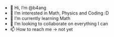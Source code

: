 - 👋 Hi, I’m @b4ang
- 👀 I’m interested in Math, Physics and Coding :D
- 🌱 I’m currently learning Math
- 💞️ I’m looking to collaborate on everything I can
- 📫 How to reach me -> not yet

<!---
b4ang/b4ang is a ✨ special ✨ repository because its `README.md` (this file) appears on your GitHub profile.
You can click the Preview link to take a look at your changes.
--->
